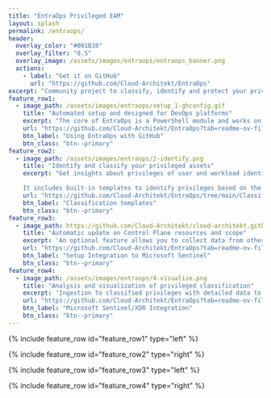 ```yaml
---
title: "EntraOps Privileged EAM"
layout: splash
permalink: /entraops/
header:
  overlay_color: "#001B38"
  overlay_filter: "0.5"
  overlay_image: /assets/images/entraops/entraops_banner.png
  actions:
    - label: "Get it on GitHub"
      url: "https://github.com/Cloud-Architekt/EntraOps"
excerpt: "Community project to classify, identify and protect your privileges based on Enterprise Access Model (EAM)"
feature_row1:
  - image_path: /assets/images/entraops/setup_1-ghconfig.gif
    title: "Automated setup and designed for DevOps platforms"
    excerpt: "The core of EntraOps is a PowerShell module and works on any platform which supports PowerShell Core. It can be also executed locally within an interactive session. It's optimized for being used in a DevOps environment and includes an automated setup for GitHub and Federated Credentials. This also allows you to take advantage of Git, to compare changes of your privileged assets."
    url: "https://github.com/Cloud-Architekt/EntraOps?tab=readme-ov-file#using-entraops-with-github"
    btn_label: "Using EntraOps with GitHub"
    btn_class: "btn--primary"    
feature_row2:    
  - image_path: /assets/images/entraops/2-identify.png
    title: "Identify and classify your privileged assets"
    excerpt: "Get insights about privileges of user and workload identities with eligible, permanent, time-bounded and nested role assignments in Microsoft Entra! EntraOps uses a full customizable classification model.

    It includes built-in templates to identify privileges based on the tiered administration of the [Enterprise Access Model](https://aka.ms/SPA)."
    url: "https://github.com/Cloud-Architekt/EntraOps/tree/main/Classification/Templates"
    btn_label: "Classification templates"
    btn_class: "btn--primary"
feature_row3:
  - image_path: https://github.com/Cloud-Architekt/cloud-architekt.github.io/blob/master/assets/images/entraops/setup_2-cpupdate.gif
    title: "Automatic update on Control Plane resources and scope"
    excerpt: 'An optional feature allows you to collect data from other sources to identify high-privileged assets. For example, using classification of critical assets in Microsoft Security Exposure Management. The scope of the privileged principals with access to those assets will be identified as Control Plane and therefore any delegation in Microsoft Entra to manage them. This allows to identify critical scoped role assignments on Groups, Service Principals or Administrative Units.'
    url: "https://github.com/Cloud-Architekt/EntraOps?tab=readme-ov-file#entraops-integration-in-microsoft-sentinel"
    btn_label: "Setup Integration to Microsoft Sentinel"
    btn_class: "btn--primary"
feature_row4:
  - image_path: /assets/images/entraops/4-visualize.png
    title: "Analysis and visualization of privileged classification"
    excerpt: 'Ingestion to classified privileges with detailed data to Log Analytics Workspace or Sentinel WatchList is already integrated. This allows to use the EntraOps data for advanced hunting or other integration for entity enrichment. The provded KQL examples shows how to correlate classified privileges by EntraOps with Microsoft Security Exposure Management data. A workbook template to visualize results of all classified roles is available which allows to identify "tier breach". This allows you also to compare classification of privileged objects (based on custom security attribute) with their classified privileged access (identified by EntraOps).'
    url: "https://github.com/Cloud-Architekt/EntraOps?tab=readme-ov-file#entraops-integration-in-microsoft-sentinel"
    btn_label: "Microsoft Sentinel/XDR Integration"
    btn_class: "btn--primary"
---
```


{% include feature_row id="feature_row1" type="left" %}

{% include feature_row id="feature_row2" type="right" %}

{% include feature_row id="feature_row3" type="left" %}

{% include feature_row id="feature_row4" type="right" %}


